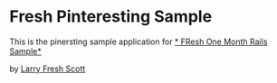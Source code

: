 # Fresh Pinteresting Sample

This is the pinersting sample application for 
[* FResh One Month Rails Sample*](http://sofresent.com)

by [Larry Fresh Scott](http://www.sofreshent.com)
